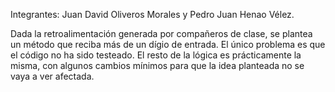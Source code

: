 Integrantes: Juan David Oliveros Morales y Pedro Juan Henao Vélez.

Dada la retroalimentación generada por compañeros de clase, se plantea un método que reciba más de un dígio de entrada. El único problema es que el código no ha sido testeado. El resto de la lógica es prácticamente la misma, con algunos cambios mínimos para que la idea planteada no se vaya a ver afectada.
